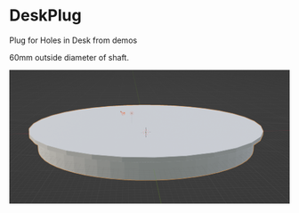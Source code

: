 # DeskPlug
Plug for Holes in Desk from demos

60mm outside diameter of shaft.

![Screenshot](https://raw.githubusercontent.com/jastill/DeskPlug/main/assets/Screenshot001.png)
